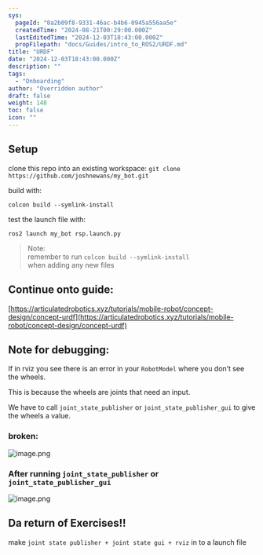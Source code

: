 ```yaml
---
sys:
  pageId: "0a2b09f8-9331-46ac-b4b6-0945a556aa5e"
  createdTime: "2024-08-21T00:29:00.000Z"
  lastEditedTime: "2024-12-03T18:43:00.000Z"
  propFilepath: "docs/Guides/intro_to_ROS2/URDF.md"
title: "URDF"
date: "2024-12-03T18:43:00.000Z"
description: ""
tags:
  - "Onboarding"
author: "Overridden author"
draft: false
weight: 148
toc: false
icon: ""
---
```


## Setup

clone this repo into an existing workspace:
`git clone https://github.com/joshnewans/my_bot.git`

build with:

`colcon build --symlink-install`

test the launch file with:

`ros2 launch my_bot rsp.launch.py`

> Note:  
> remember to run `colcon build --symlink-install`  
> when adding any new files

## Continue onto guide:

[https://articulatedrobotics.xyz/tutorials/mobile-robot/concept-design/concept-urdf](https://articulatedrobotics.xyz/tutorials/mobile-robot/concept-design/concept-urdf)

## Note for debugging:

If in rviz you see there is an error in your `RobotModel` where you don’t see the wheels.

This is because the wheels are joints that need an input. 

We have to call `joint_state_publisher` or `joint_state_publisher_gui` to give the wheels a value.

### broken:

![image.png](https://prod-files-secure.s3.us-west-2.amazonaws.com/d518164a-d88e-44d1-a4ee-3adb3bd8bce0/96a1d089-1f17-4dbf-8563-f2aef56a4d37/image.png?X-Amz-Algorithm=AWS4-HMAC-SHA256&X-Amz-Content-Sha256=UNSIGNED-PAYLOAD&X-Amz-Credential=ASIAZI2LB4665SO32YDL%2F20250424%2Fus-west-2%2Fs3%2Faws4_request&X-Amz-Date=20250424T110753Z&X-Amz-Expires=3600&X-Amz-Security-Token=IQoJb3JpZ2luX2VjEHsaCXVzLXdlc3QtMiJHMEUCIFXMP%2BMBSP5nkjqMpKm8RrqTldYQIGgd4tAtAtuRz9urAiEAzN7qDK2BxabLHu8mOHIfYw2nV0uElcUyJxExy7FiseUq%2FwMIExAAGgw2Mzc0MjMxODM4MDUiDAzHqxSWk18G1UgQbyrcA8t1myJ5LBYIjj%2FB7v05VVnjeJpawAMiQDLY19WRS13IBMUu344ayft7lGuvNCVJBDLR5or3OlAAlKev7hK5532n9d0BYLpwekuos2LaCbWVyCmq1rNuptvmFRtu%2B6lEMpICW8MpwrujR6bVcVrf%2FEixrx3G0wE7w4TKKyOS%2B0Q8G3EUSOBRmWJRs8y6wNnfXYi5a%2BlaFxY1YiAF9UJclWB6KvyfEjavGJ0ft4EzHt53%2Bl8%2BXMLywxg5ipW2WoFVm7KoXKIkHi2RODAZHj%2FJQB0jLz0UWyXq9Ip6eKvN5jDcouOkMNdGFMnnAn5g8Rcj8pY4KsvZ8aah9fSf%2BQq1QUT7%2BxhgxqnRzmFSL22s%2FwdsKXxoSvCXYlHJKzTC6HNMcrAzMHaM3NoNLmSKxCkuqVybjS3ogdHzdqeQwm%2FaupPXqDQmJZ2g4rd41%2Fsme8HHnm9sp5cVfexdm3pnKOvjtcVWOGaPGyGqsWoaXRfM6d0jKQfE4TaUKyITmB5SeDiizx4R6idJ7FFF2GBXETa1tmU9bUnEsC2xdUE2%2FseI9flNXNDIoUr8vxiVM5nqExSAWp0xcgGWFHc1vdryC9TUT8t3yl153y6SUpO9nas5AhWBBQTmy6oENa5ZrCe9MIugqMAGOqUBveyvEg8frrg%2FW0xYLnWxbswvdDwDEMknrk6DoEY8nXyqTKRZpJTRNtp291t28ISX6cVsTxNDQyEmrDhBU%2B%2FIyZ41ciq4%2BKQ1WHtHgHLJmC0eXcmuYpx3wR21i462Nu9c2WVTQI7SKq2e0qgAml2p5yA5skPlo7%2F%2BlgSvf%2BU77LaqxhJbEsTywhk566VQTqUF%2BfKz88Q56bPC8raPOANJ11Y%2B855L&X-Amz-Signature=e8352f9df6fa2a490c03a8d8280e4a6cc28cb05a0c9fc26c743cde1775104e5d&X-Amz-SignedHeaders=host&x-id=GetObject)

### After running `joint_state_publisher` or `joint_state_publisher_gui`

![image.png](https://prod-files-secure.s3.us-west-2.amazonaws.com/d518164a-d88e-44d1-a4ee-3adb3bd8bce0/130c99c7-1b0b-4031-9953-844fc3950ff4/image.png?X-Amz-Algorithm=AWS4-HMAC-SHA256&X-Amz-Content-Sha256=UNSIGNED-PAYLOAD&X-Amz-Credential=ASIAZI2LB4665SO32YDL%2F20250424%2Fus-west-2%2Fs3%2Faws4_request&X-Amz-Date=20250424T110753Z&X-Amz-Expires=3600&X-Amz-Security-Token=IQoJb3JpZ2luX2VjEHsaCXVzLXdlc3QtMiJHMEUCIFXMP%2BMBSP5nkjqMpKm8RrqTldYQIGgd4tAtAtuRz9urAiEAzN7qDK2BxabLHu8mOHIfYw2nV0uElcUyJxExy7FiseUq%2FwMIExAAGgw2Mzc0MjMxODM4MDUiDAzHqxSWk18G1UgQbyrcA8t1myJ5LBYIjj%2FB7v05VVnjeJpawAMiQDLY19WRS13IBMUu344ayft7lGuvNCVJBDLR5or3OlAAlKev7hK5532n9d0BYLpwekuos2LaCbWVyCmq1rNuptvmFRtu%2B6lEMpICW8MpwrujR6bVcVrf%2FEixrx3G0wE7w4TKKyOS%2B0Q8G3EUSOBRmWJRs8y6wNnfXYi5a%2BlaFxY1YiAF9UJclWB6KvyfEjavGJ0ft4EzHt53%2Bl8%2BXMLywxg5ipW2WoFVm7KoXKIkHi2RODAZHj%2FJQB0jLz0UWyXq9Ip6eKvN5jDcouOkMNdGFMnnAn5g8Rcj8pY4KsvZ8aah9fSf%2BQq1QUT7%2BxhgxqnRzmFSL22s%2FwdsKXxoSvCXYlHJKzTC6HNMcrAzMHaM3NoNLmSKxCkuqVybjS3ogdHzdqeQwm%2FaupPXqDQmJZ2g4rd41%2Fsme8HHnm9sp5cVfexdm3pnKOvjtcVWOGaPGyGqsWoaXRfM6d0jKQfE4TaUKyITmB5SeDiizx4R6idJ7FFF2GBXETa1tmU9bUnEsC2xdUE2%2FseI9flNXNDIoUr8vxiVM5nqExSAWp0xcgGWFHc1vdryC9TUT8t3yl153y6SUpO9nas5AhWBBQTmy6oENa5ZrCe9MIugqMAGOqUBveyvEg8frrg%2FW0xYLnWxbswvdDwDEMknrk6DoEY8nXyqTKRZpJTRNtp291t28ISX6cVsTxNDQyEmrDhBU%2B%2FIyZ41ciq4%2BKQ1WHtHgHLJmC0eXcmuYpx3wR21i462Nu9c2WVTQI7SKq2e0qgAml2p5yA5skPlo7%2F%2BlgSvf%2BU77LaqxhJbEsTywhk566VQTqUF%2BfKz88Q56bPC8raPOANJ11Y%2B855L&X-Amz-Signature=58fe3dc4a85e0d1e602a6a1073c1942af155069dd838851ea3dd15ffb9426a15&X-Amz-SignedHeaders=host&x-id=GetObject)

## Da return of Exercises!!

make `joint state publisher + joint state gui + rviz` in to a launch file
